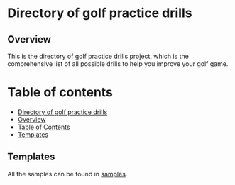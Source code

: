 # Directory of golf practice drills

## Overview

This is the directory of golf practice drills project, which is the comprehensive list of all possible drills to help you improve your golf game.

# Table of contents
- [Directory of golf practice drills](#directory-of-golf-practice-drills)
- [Overview](#overview)
- [Table of Contents](#table-of-contents)
- [Templates](#templates)


## Templates
All the samples can be found in [samples](https://github.com/laurinka/golf-drill-directory/tree/master/samples).

